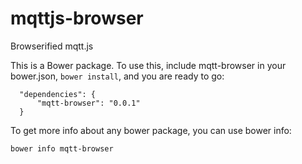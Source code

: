 # mqttjs-browser
Browserified mqtt.js

This is a Bower package. To use this, include mqtt-browser in your bower.json, `bower install`, and you are ready to go:

```
  "dependencies": {
      "mqtt-browser": "0.0.1"
  }
```

To get more info about any bower package, you can use bower info:

``` bower info mqtt-browser ```
